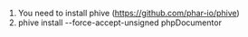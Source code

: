 1. You need to install phive (https://github.com/phar-io/phive)
1. phive install --force-accept-unsigned phpDocumentor